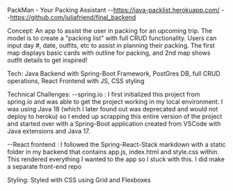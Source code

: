 PackMan - Your Packing Assistant
  --https://java-packlist.herokuapp.com/
    --https://github.com/juliafriend/final_backend


Concept: An app to assist the user in packing for an upcoming trip. The model is to create a "packing list" with full CRUD functionality. Users can input day #, date, outfits, etc to assist in planning their packing. The first map displays basic cards with outline for packing, and 2nd map shows outfit details to get inspired!

Tech: Java Backend with Spring-Boot Framework, PostGres DB, full CRUD operations, React Frontend with JS, CSS styling

Technical Challenges: 
--spring.io : I first initialized this project from spring.io and was able to get the project working in my local environment. I was using Java 18 (which I later found out was deprecated and would not deploy to heroku) so I ended up scrapping this entire version of the project and started over with a Spring-Boot application created from VSCode with Java extensions and Java 17. 

--React frontend : I followed the Spring-React-Stack markdown with a static folder in my backend that contains app.js, index.html  and style.css within. This rendered everything I wanted to the app so I stuck with this. I did make a separate front-end repo 

Styling: Styled with CSS using Grid and Flexboxes